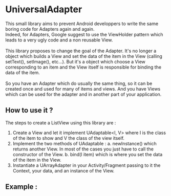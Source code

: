 UniversalAdapter
================

This small library aims to prevent Android developpers to write the same boring code for Adapters again and again.<br />
Indeed, for Adapters, Google suggest to use the ViewHolder pattern which leads to a very ugly code and a non reusable View.<br /><br />
This library proposes to change the goal of the Adapter. It's no longer a object which builds a View and set the data of the item in the View (calling setText(), setImage(), etc...). But it's a object which choose a View corresponding to an item and the View itself is responsible for binding the data of the item.<br /><br />
So you have an Adapter which do usually the same thing, so it can be created once and used for many of items and views. And you have Views which can be used for the adapter and in another part of your application.

How to use it ?
---------------

The steps to create a ListView using this library are :
1. Create a View and let it implement UAdaptable<I, V> where I is the class of the item to show and V the class of the view itself. 
2. Implement the two methods of UAdaptable :
  a. newInstance() which returns another View. In most of the cases you just have to call the constructor of the View.
  b. bind(I item) which is where you set the data of the item in the View.
3. Instantiate a UArrayAdapter in your Activity/Fragment passing to it the Context, your data, and an instance of the View.

Example :
---------
